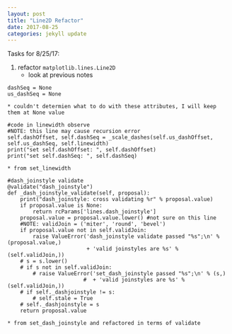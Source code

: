 ```yaml
---
layout: post
title: "Line2D Refactor"
date: 2017-08-25
categories: jekyll update
---
```


Tasks for 8/25/17:
1. refactor `matplotlib.lines.Line2D`
    * look at previous notes

~~~
dashSeq = None
us_dashSeq = None
~~~
    * couldn't determien what to do with these attributes, I will keep them at None value

~~~
#code in linewidth observe
#NOTE: this line may cause recursion error
self.dashOffset, self.dashSeq = _scale_dashes(self.us_dashOffset, self.us_dashSeq, self.linewidth)
print("set self.dashOffset: ", self.dashOffset)
print("set self.dashSeq: ", self.dashSeq)
~~~
    * from set_linewidth

~~~
#dash_joinstyle validate
@validate("dash_joinstyle")
def _dash_joinstyle_validate(self, proposal):
    print("dash_joinstyle: cross validating %r" % proposal.value)
    if proposal.value is None:
        return rcParams['lines.dash_joinstyle']
    proposal.value = proposal.value.lower() #not sure on this line
    #NOTE: validJoin = ('miter', 'round', 'bevel')
    if proposal.value not in self.validJoin:
        raise ValueError('dash_joinstyle validate passed "%s";\n' % (proposal.value,)
                         + 'valid joinstyles are %s' % (self.validJoin,))
    # s = s.lower()
    # if s not in self.validJoin:
        # raise ValueError('set_dash_joinstyle passed "%s";\n' % (s,)
                        #  + 'valid joinstyles are %s' % (self.validJoin,))
    # if self._dashjoinstyle != s:
        # self.stale = True
    # self._dashjoinstyle = s
    return proposal.value
~~~
    * from set_dash_joinstyle and refactored in terms of validate
